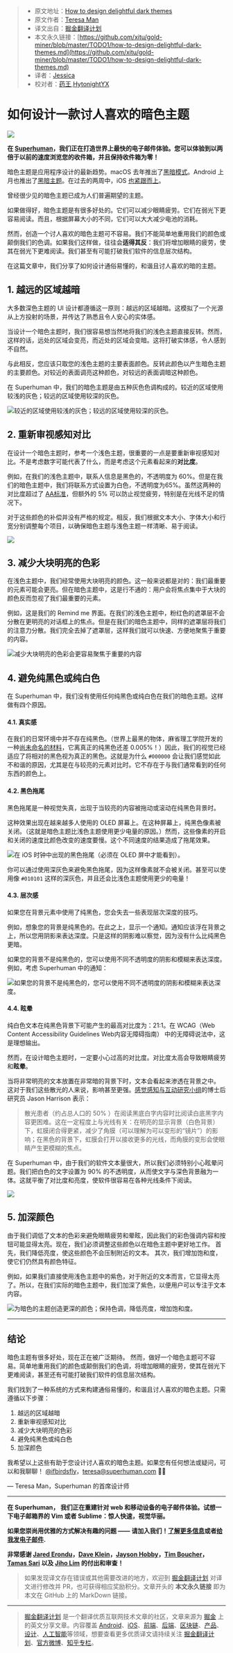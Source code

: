 > * 原文地址：[How to design delightful dark themes](https://blog.superhuman.com/how-to-design-delightful-dark-themes-7b3da644ff1f)
> * 原文作者：[Teresa Man](https://medium.com/@ifbirdsfly)
> * 译文出自：[掘金翻译计划](https://github.com/xitu/gold-miner)
> * 本文永久链接：[https://github.com/xitu/gold-miner/blob/master/TODO1/how-to-design-delightful-dark-themes.md](https://github.com/xitu/gold-miner/blob/master/TODO1/how-to-design-delightful-dark-themes.md)
> * 译者：[Jessica](https://github.com/cyz980908)
> * 校对者：[药王](https://github.com/ArcherGrey),[HytonightYX](https://github.com/HytonightYX)

# 如何设计一款讨人喜欢的暗色主题

![](https://cdn-images-1.medium.com/max/4800/1*SNt7SUZucQ3r7aHctIM0xw.png)

**在 [Superhuman](https://superhuman.com/?utm_source=medium&utm_medium=blog&utm_campaign=delightful-dark-themes)，我们正在打造世界上最快的电子邮件体验。您可以体验到以两倍于以前的速度浏览您的收件箱，并且保持收件箱为零！**

暗色主题是应用程序设计的最新趋势。macOS 去年推出了[黑暗模式](https://www.apple.com/newsroom/2018/09/macos-mojave-is-available-today/)。Android 上月也推出了[黑暗主题](https://www.android.com/android-10/)。在过去的两周中，iOS [也紧跟而上](https://www.apple.com/ios/ios-13/)。

曾经很少见的暗色主题已成为人们普遍期望的主题。

如果做得好，暗色主题是有很多好处的。它们可以减少眼睛疲劳。它们在弱光下更容易阅读。而且，根据屏幕大小的不同，它们可以大大减少电池的消耗。

然而，创造一个讨人喜欢的暗色主题可不容易。我们不能简单地重用我们的颜色或颠倒我们的色调。如果我们这样做，往往会**适得其反**：我们将增加眼睛的疲劳，使其在弱光下更难阅读。我们甚至有可能打破我们软件的信息层次结构。

在这篇文章中，我们分享了如何设计通俗易懂的，和谐且讨人喜欢的暗的主题。

## 1. 越远的区域越暗

大多数深色主题的 UI 设计都遵循这一原则：越远的区域越暗。这模拟了一个光源从上方投射的场景，并传达了熟悉且令人安心的实体感。

当设计一个暗色主题时，我们很容易想当然地将我们的浅色主题直接反转。然而，这样的话，远处的区域会变亮，而近处的区域会变暗。这将打破实体感，令人感到不自然。

与此相反，您应该只取您的浅色主题的主要表面颜色。反转此颜色以产生暗色主题的主要颜色。对较近的表面调亮这种颜色，对较远的表面调暗这种颜色。

在 Superhuman 中，我们的暗色主题是由五种灰色色调构成的。较近的区域使用较浅的灰色；较远的区域使用较深的灰色。

![较近的区域使用较浅的灰色；较远的区域使用较深的灰色。](https://cdn-images-1.medium.com/max/5352/1*9XSo2QMW141R5hXUHrf8kA.png)

## 2. 重新审视感知对比

在设计一个暗色主题时，参考一个浅色主题，很重要的一点是要重新审视感知对比。不是考虑数字可能代表了什么，而是考虑这个元素看起来的**对比度**。

例如，在我们的浅色主题中，联系人信息是黑色的，不透明度为 60%。但是在我们的暗色主题中，我们将联系方式设置为白色，不透明度为65%。虽然这两种的对比度超过了 [AA标准](https://accessible-colors.com)，但额外的 5% 可以防止视觉疲劳，特别是在光线不足的情况下。

对于这些颜色的补偿并没有严格的规定。相反，我们根据文本大小、字体大小和行宽分别调整每个项目，以确保暗色主题与浅色主题一样清晰、易于阅读。

![](https://cdn-images-1.medium.com/max/5352/1*hM0hLogOLk0DQzVyqBL-6A.png)

## 3. 减少大块明亮的色彩

在浅色主题中，我们经常使用大块明亮的颜色。这一般来说都是对的：我们最重要的元素可能会更亮。但在暗色主题中，这是行不通的：用户会将焦点集中于大块的颜色反而忽视了我们最重要的元素。

例如，这是我们的 Remind me 界面。在我们的浅色主题中，粉红色的遮罩层不会分散在更明亮的对话框上的焦点。但是在我们的暗色主题中，同样的遮罩层将我们的注意力分散。我们完全去掉了遮罩层，这样我们就可以快速、方便地聚焦于重要的内容。

![减少大块明亮的色彩会更容易聚焦于重要的内容](https://cdn-images-1.medium.com/max/5352/1*ixjDo4iN1BgiuNOO_4hadg.png)

## 4. 避免纯黑色或纯白色

在 Superhuman 中，我们没有使用任何纯黑色或纯白色在我们的暗色主题。这样做有四个原因。

#### 4.1. 真实感

在我们的日常环境中并不存在纯黑色。（世界上最黑的物体，麻省理工学院开发的一种[尚未命名的材料](http://news.mit.edu/2019/blackest-black-material-cnt-0913)，它离真正的纯黑色还差 0.005%！）因此，我们的视觉已经适应了将相对的黑色视为真正的黑色。这就是为什么 `#000000` 会让我们感觉如此不和谐的原因，尤其是在与较亮的元素对比时。它不存在于与我们通常看到的任何东西的颜色上。

#### 4.2. 黑色拖尾

黑色拖尾是一种视觉失真，出现于当较亮的内容被拖动或滚动在纯黑色背景时。

这种效果出现在越来越多人使用的 OLED 屏幕上。在这种屏幕上，纯黑色像素被关闭。（这就是暗色主题比浅色主题使用更少电量的原因。）然而，这些像素的开启和关闭的速度比颜色改变的速度要慢。这个不同速度的结果造成了拖尾效果。

![在 iOS 时钟中出现的黑色拖尾（必须在 OLED 屏中才能看到）。](https://cdn-images-1.medium.com/max/2000/1*eDiI4Yy-K6139EnLaAuSjA.gif)

你可以通过使用深灰色来避免黑色拖尾，因为这样像素就不会被关闭。甚至可以使用像 `#010101` 这样的深灰色，并且还会比浅色主题使用更少的电量！

#### 4.3. 层次感

如果您在背景元素中使用了纯黑色，您会失去一些表现层次深度的技巧。

例如，想象您的背景是纯黑色的。在此之上，显示一个通知。通知应该浮在背景之上，所以您用阴影来表达深度。只是这样的阴影难以察觉，因为没有什么比纯黑色更暗。

如果您的背景不是纯黑色的，您可以使用不同不透明度的阴影和模糊来表达深度。例如，考虑 Superhuman 中的通知：

![如果您的背景不是纯黑色的，您可以使用不同不透明度的阴影和模糊来表达深度。](https://cdn-images-1.medium.com/max/5352/1*N4e5iEguoLP4l6vsWGDYmA.png)

#### 4.4. 眩晕

纯白色文本在纯黑色背景下可能产生的最高对比度为：21:1。在 WCAG（Web Content Accessibility Guidelines Web内容无障碍指南） 中的无障碍说法中，这是理想输出。

然而，在设计暗色主题时，一定要小心过高的对比度。对比度太高会导致眼睛疲劳和**眩晕**。

当将非常明亮的文本放置在非常暗的背景下时，文本会看起来渗透在背景之中。 这对于我们这些散光的人来说，影响甚至更强。[感觉感知与互动研究小组](http://www.cs.ubc.ca/labs/spin/)的博士后研究员 Jason Harrison 表示：

> 散光患者（约占总人口的 50% ）在阅读黑底白字内容时比阅读白底黑字内容更困难。这在一定程度上与光线有关：在明亮的显示背景（白色背景）下，虹膜闭合得更紧，减少了角膜（可以理解为可以变形的“镜片”）的影响；在黑色的背景下，虹膜会打开以接收更多的光线，而角膜的变形会使眼睛产生更模糊的焦点。

在 Superhuman 中，由于我们的软件文本量很大，所以我们必须特别小心眩晕问题。我们把白色的文字设置为 90% 的不透明度，从而使文字与深色背景融为一体。这就平衡了对比度和亮度，使软件很容易在各种光线条件下阅读。

![](https://cdn-images-1.medium.com/max/5352/1*4D5E9fE--h9OMjYN382O5Q.png)

## 5. 加深颜色

由于我们调低了文本的色彩来避免眼睛疲劳和晕眩，因此我们的彩色强调内容和按钮可能显得太亮。现在，我们必须调整这些颜色以在暗色主题中更好地工作。 首先，我们降低亮度，使这些颜色不会压制附近的文本。 其次，我们增加饱和度，使它们仍然具有颜色特征。

例如，如果我们直接使用浅色主题中的紫色，对于附近的文本而言，它显得太亮了。所以，在我们实际的暗色主题中，我们加深了紫色，以便用户可以专注于文本内容。

![为暗色的主题创造更深的颜色；保持色调，降低亮度，增加饱和度。](https://cdn-images-1.medium.com/max/5352/1*CC8IvWLlP3uGqMkq4BQmXg.png)

---

## 结论

暗色主题有很多好处，现在正在被广泛期待。 然而，做好一个暗色主题可不容易。简单地重用我们的颜色或颠倒我们的色调，将增加眼睛的疲劳，使其在弱光下更难阅读，甚至还有可能打破我们软件的信息层次结构。

我们找到了一种系统的方式来构建通俗易懂的，和谐且讨人喜欢的暗色主题。只需遵循以下步骤：

1. 越远的区域越暗
2. 重新审视感知对比
3. 减少大块明亮的色彩
4. 避免纯黑色或纯白色
5. 加深颜色

我希望以上这些有助于您设计讨人喜欢的暗色主题。如果您有任何想法或疑问，可以和我聊聊！ [@ifbirdsfly](https://twitter.com/ifbirdsfly)，[teresa@superhuman.com](mailto:teresa@superhuman.com) 👩‍🎨

— Teresa Man，Superhuman 的首席设计师

---

**在 Superhuman， 我们正在重建针对 web 和移动设备的电子邮件体验。试想一下电子邮箱界的 Vim 或者 Sublime：惊人快速，视觉华丽。**

**如果您崇尚用优雅的方式解决有趣的问题 —— 请加入我们！[了解更多信息](https://superhuman.com/?utm_source=medium&utm_medium=blog&utm_campaign=delightful-dark-themes)或者[给我发电子邮件](mailto:teresa@superhuman.com).**

**非常感谢 [Jared Erondu](https://twitter.com/erondu)，[Dave Klein](https://twitter.com/diklein)，[Jayson Hobby](https://twitter.com/jaysonhobby)，[Tim Boucher](https://twitter.com/_timothee)，[Tamas Sari](https://twitter.com/tamassari) 以及 [Jiho Lim](https://twitter.com/jiholimm) 的付出和审查！**

> 如果发现译文存在错误或其他需要改进的地方，欢迎到 [掘金翻译计划](https://github.com/xitu/gold-miner) 对译文进行修改并 PR，也可获得相应奖励积分。文章开头的 **本文永久链接** 即为本文在 GitHub 上的 MarkDown 链接。

---

> [掘金翻译计划](https://github.com/xitu/gold-miner) 是一个翻译优质互联网技术文章的社区，文章来源为 [掘金](https://juejin.im) 上的英文分享文章。内容覆盖 [Android](https://github.com/xitu/gold-miner#android)、[iOS](https://github.com/xitu/gold-miner#ios)、[前端](https://github.com/xitu/gold-miner#前端)、[后端](https://github.com/xitu/gold-miner#后端)、[区块链](https://github.com/xitu/gold-miner#区块链)、[产品](https://github.com/xitu/gold-miner#产品)、[设计](https://github.com/xitu/gold-miner#设计)、[人工智能](https://github.com/xitu/gold-miner#人工智能)等领域，想要查看更多优质译文请持续关注 [掘金翻译计划](https://github.com/xitu/gold-miner)、[官方微博](http://weibo.com/juejinfanyi)、[知乎专栏](https://zhuanlan.zhihu.com/juejinfanyi)。
